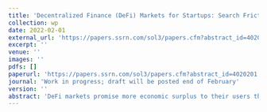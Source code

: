 ```yaml
---
title: 'Decentralized Finance (DeFi) Markets for Startups: Search Frictions, Intermediation, and Efficiency'
collection: wp
date: 2022-02-01
external_url: 'https://papers.ssrn.com/sol3/papers.cfm?abstract_id=4020201'
excerpt: ''
venue: ''
images: ''
pdfs: []
paperurl: 'https://papers.ssrn.com/sol3/papers.cfm?abstract_id=4020201'
journal: 'Work in progress; draft will be posted end of February'
version: ''
abstract: 'DeFi markets promise more economic surplus to their users thanks to disintermediation. Yet, many DeFi markets, such as the market for token offerings, are characterized by an increasing number of institutional investors that reintroduce a certain degree of intermediation. What role do institutional investors play in DeFi markets? Reduced-form 2SLS and IV analyses suggest that institutional investors reduce search frictions in the market for tokens offerings by reducing the time startups need to achieve their fundraising goal, while they demand relatively high token price discounts as compensation. To better understand the magnitude of search frictions, how they influence token allocations and valuations, as well as aggregate welfare in the DeFi market, we structurally estimate a search-and-bargaining model that accounts for startup heterogeneity due to the underlying platform size. Relative to the Walrasian equilibrium, token market efficiency is reduced substantially because search frictions prevent token allocations to the highest-value user and institutional investors’ bargaining power leads to lower token prices. Counterfactual analyses shed more light on the magnitude of search frictions and the welfare effects of institutional investors in DeFi markets.'
---
```

